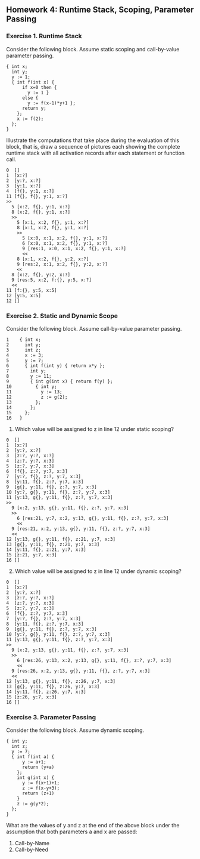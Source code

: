 ## Homework 4: Runtime Stack, Scoping, Parameter Passing

### Exercise 1. Runtime Stack
Consider the following block. Assume static scoping and call-by-value parameter
passing.
```
{ int x;
  int y;
  y := 1;
  { int f(int x) {
      if x=0 then {
        y := 1 }
      else {
        y := f(x-1)*y+1 };
      return y;
    };
    x := f(2);
  };  
}
```
Illustrate the computations that take place during the evaluation of this block,
that is, draw a sequence of pictures each showing the complete runtime stack
with all activation records after each statement or function call.
```
0  []
1  [x:?]
2  [y:?, x:?]
3  [y:1, x:?]
4  [f{}, y:1, x:?]
11 [f{}, f{}, y:1, x:?]
>>
  5 [x:2, f{}, y:1, x:?]  
  8 [x:2, f{}, y:1, x:?]
  >>
    5 [x:1, x:2, f{}, y:1, x:?]
    8 [x:1, x:2, f{}, y:1, x:?]
    >>
      5 [x:0, x:1, x:2, f{}, y:1, x:?]
      6 [x:0, x:1, x:2, f{}, y:1, x:?]
      9 [res:1, x:0, x:1, x:2, f{}, y:1, x:?]
      <<
    8 [x:1, x:2, f{}, y:2, x:?]
    9 [res:2, x:1, x:2, f{}, y:2, x:?]
    <<
  8 [x:2, f{}, y:2, x:?]
  9 [res:5, x:2, f:{}, y:5, x:?]
  <<
11 [f:{}, y:5, x:5]
12 [y:5, x:5]
12 []  
```

### Exercise 2. Static and Dynamic Scope
Consider the following block. Assume call-by-value parameter passing.
```
1    { int x;
2      int y;
3      int z;
4      x := 3;
5      y := 7;
6      { int f(int y) { return x*y };
7        int y;
8        y := 11;
9        { int g(int x) { return f(y) };
10         { int y;
11           y := 13;
12           z := g(2);
13         };
14       };
15     };
16   }
```
1. Which value will be assigned to z in line 12 under static scoping?
```
0  []
1  [x:?]
2  [y:?, x:?]
3  [z:?, y:?, x:?]
4  [z:?, y:?, x:3]
5  [z:?, y:7, x:3]
6  [f{}, z:?, y:7, x:3]
7  [y:?, f{}, z:?, y:7, x:3]
8  [y:11, f{}, z:?, y:7, x:3]
9  [g{}, y:11, f{}, z:?, y:7, x:3]
10 [y:?, g{}, y:11, f{}, z:?, y:7, x:3]
11 [y:13, g{}, y:11, f{}, z:?, y:7, x:3]  
>>
  9 [x:2, y:13, g{}, y:11, f{}, z:?, y:7, x:3]
  >>
    6 [res:21, y:7, x:2, y:13, g{}, y:11, f{}, z:?, y:7, x:3]
    <<
  9 [res:21, x:2, y:13, g{}, y:11, f{}, z:?, y:7, x:3]
  <<
12 [y:13, g{}, y:11, f{}, z:21, y:7, x:3]
13 [g{}, y:11, f{}, z:21, y:7, x:3]
14 [y:11, f{}, z:21, y:7, x:3]
15 [z:21, y:7, x:3]
16 []      
```
2. Which value will be assigned to z in line 12 under dynamic scoping?
```
0  []
1  [x:?]
2  [y:?, x:?]
3  [z:?, y:?, x:?]
4  [z:?, y:?, x:3]
5  [z:?, y:7, x:3]
6  [f{}, z:?, y:7, x:3]
7  [y:?, f{}, z:?, y:7, x:3]
8  [y:11, f{}, z:?, y:7, x:3]
9  [g{}, y:11, f{}, z:?, y:7, x:3]
10 [y:?, g{}, y:11, f{}, z:?, y:7, x:3]
11 [y:13, g{}, y:11, f{}, z:?, y:7, x:3]  
>>
  9 [x:2, y:13, g{}, y:11, f{}, z:?, y:7, x:3]
  >>
    6 [res:26, y:13, x:2, y:13, g{}, y:11, f{}, z:?, y:7, x:3]
    <<
  9 [res:26, x:2, y:13, g{}, y:11, f{}, z:?, y:7, x:3]
  <<
12 [y:13, g{}, y:11, f{}, z:26, y:7, x:3]
13 [g{}, y:11, f{}, z:26, y:7, x:3]
14 [y:11, f{}, z:26, y:7, x:3]
15 [z:26, y:7, x:3]
16 []
```

### Exercise 3. Parameter Passing
Consider the following block. Assume dynamic scoping.
```
{ int y;
  int z;
  y := 7;
  { int f(int a) {
      y := a+1;
      return (y+a)
    };
    int g(int x) {
      y := f(x+1)+1;
      z := f(x-y+3);
      return (z+1)
    }
    z := g(y*2);
  };
}
```
What are the values of y and z at the end of the above block under the
assumption that both parameters a and x are passed:
1. Call-by-Name
2. Call-by-Need
